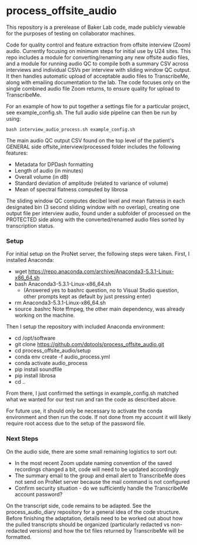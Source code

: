 # process_offsite_audio
This repository is a prerelease of Baker Lab code, made publicly viewable for the purposes of testing on collaborator machines.

Code for quality control and feature extraction from offsite interview (Zoom) audio. Currently focusing on minimum steps for initial use by U24 sites. This repo includes a module for converting/renaming any new offsite audio files, and a module for running audio QC to compile both a summary CSV across interviews and individual CSVs per interview with sliding window QC output. It then handles automatic upload of acceptable audio files to TranscribeMe, along with emailing documentation to the lab. The code focuses only on the single combined audio file Zoom returns, to ensure quality for upload to TranscribeMe. 

For an example of how to put together a settings file for a particular project, see example_config.sh. The full audio side pipeline can then be run by using:

	bash interview_audio_process.sh example_config.sh

The main audio QC output CSV found on the top level of the patient's GENERAL side offsite_interview/processed folder includes the following features:
* Metadata for DPDash formatting
* Length of audio (in minutes)
* Overall volume (in dB)
* Standard deviation of amplitude (related to variance of volume)
* Mean of spectral flatness computed by librosa

The sliding window QC computes decibel level and mean flatness in each designated bin (3 second sliding window with no overlap), creating one output file per interview audio, found under a subfolder of processed on the PROTECTED side along with the converted/renamed audio files sorted by transcription status.

### Setup
For initial setup on the ProNet server, the following steps were taken. First, I installed Anaconda:
* wget https://repo.anaconda.com/archive/Anaconda3-5.3.1-Linux-x86_64.sh
* bash Anaconda3-5.3.1-Linux-x86_64.sh 
	* (Answered yes to bashrc question, no to Visual Studio question, other prompts kept as default by just pressing enter)
* rm Anaconda3-5.3.1-Linux-x86_64.sh
* source .bashrc
Note ffmpeg, the other main dependency, was already working on the machine.

Then I setup the repository with included Anaconda environment:
* cd /opt/software
* git clone https://github.com/dptools/process_offsite_audio.git 
* cd process_offsite_audio/setup
* conda env create -f audio_process.yml
* conda activate audio_process
* pip install soundfile
* pip install librosa
* cd ..

From there, I just confirmed the settings in example_config.sh matched what we wanted for our test run and ran the code as described above. 

For future use, it should only be necessary to activate the conda environment and then run the code. If not done from my account it will likely require root access due to the setup of the password file. 

### Next Steps
On the audio side, there are some small remaining logistics to sort out:
* In the most recent Zoom update naming convention of the saved recordings changed a bit, code will need to be updated accordingly
* The summary email to the group and email alert to TranscribeMe does not send on ProNet server because the mail command is not configured
* Confirm security situation - do we sufficiently handle the TranscribeMe account password?

On the transcript side, code remains to be adapted. See the process_audio_diary repository for a general idea of the code structure. Before finishing the adaptation, details need to be worked out about how the pulled transcripts should be organized (particularly redacted vs non-redacted versions) and how the txt files returned by TranscribeMe will be formatted.  